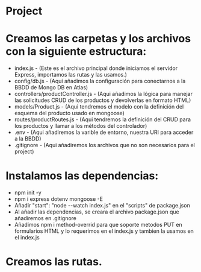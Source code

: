 
# Project

# Creamos las carpetas y los archivos con la siguiente estructura:
- index.js - (Este es el archivo principal donde iniciamos el servidor Express, importamos las rutas y las usamos.)
- config/db.js - (Aqui añadimos la configuración para conectarnos a la BBDD de Mongo DB en Atlas)
- controllers/productController.js - (Aqui añadimos la lógica para manejar las solicitudes CRUD de los productos y devolverlas en formato HTML)
- models/Product.js - (Aqui tendremos el modelo con la definición del esquema del producto usado en mongoose)
- routes/productRoutes.js - (Aqui tendremos la definición del CRUD para los productos y llamar a los métodos del controlador)
- .env - (Aqui añadiremos la varible de entorno, nuestra URI para acceder a la BBDD)
- .gitignore - (Aqui añadiremos los archivos que no son necesarios para el project)



# Instalamos las dependencias:
 - npm init -y
 - npm i express dotenv mongoose -E
 - Añadir "start": "node --watch index.js" en el "scripts" de package.json
 - Al añadir las dependencias, se creara el archivo package.json que añadiremos en .gitignore
 - Añadimos npm i method-overrid para que soporte metodos PUT en formularios HTML y lo requerimos en el index.js y tambien la usamos en el index.js

 # Creamos las rutas.
 

